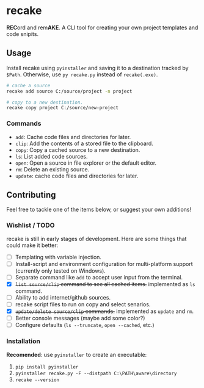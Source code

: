 # recake
**REC**ord and rem**AKE**. A CLI tool for creating your own project templates and code snipits.  

## Usage
Install recake using `pyinstaller` and saving it to a destination tracked by `$Path`. Otherwise, use `py recake.py` instead of `recake(.exe)`.  

```bash
# cache a source
recake add source C:/source/project -n project

# copy to a new destination.
recake copy project C:/source/new-project
```

### Commands
 - `add`: Cache code files and directories for later.
 - `clip`: Add the contents of a stored file to the clipboard.
 - `copy`: Copy a cached source to a new destination.
 - `ls`: List added code sources.
 - `open`: Open a source in file explorer or the default editor.
 - `rm`: Delete an existing source.
 - `update`: cache code files and directories for later.


## Contributing
Feel free to tackle one of the items below, or suggest your own additions!

### Wishlist / TODO  
recake is still in early stages of development. Here are some things that could make it better:
 - [ ] Templating with variable injection.
 - [ ] Install-script and environment configuration for multi-platform support (currently only tested on Windows).
 - [ ] Separate command like `add` to accept user input from the terminal.
 - [x] ~~`list source/clip` command to see all cached items.~~ implemented as `ls` command.
 - [ ] Ability to add internet/github sources.
 - [ ] recake script files to run on copy and select senarios.
 - [x] ~~`update/delete source/clip` commands.~~ implemented as `update` and `rm`.
 - [ ] Better console messages (maybe add some color?)
 - [ ] Configure defaults (`ls --truncate`, `open --cached`, etc.)

### Installation
**Recomended**: use `pyinstaller` to create an executable:
 1. `pip install pyinstaller`
 2. `pyinstaller recake.py -F --distpath C:\PATH\aware\directory`
 3. `recake --version`
